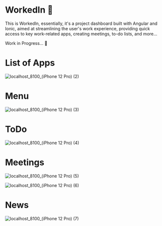 # WorkedIn 👋

This is WorkedIn, essentially, it's a project dashboard built with Angular and Ionic, aimed at streamlining the user's work experience, providing quick access to key work-related apps, creating meetings, to-do lists, and more...

Work in Progress... 👋

# List of Apps

![localhost_8100_(iPhone 12 Pro) (2)](https://github.com/marcosibottino/WorkedIn/assets/121776415/0c908737-8d31-47f5-8d73-ceeb958be267)

# Menu

![localhost_8100_(iPhone 12 Pro) (3)](https://github.com/marcosibottino/WorkedIn/assets/121776415/6815b516-e7b1-4159-a111-c6c424012091)

# ToDo

![localhost_8100_(iPhone 12 Pro) (4)](https://github.com/marcosibottino/WorkedIn/assets/121776415/b83d236b-faf5-451c-bd29-1b03b6a3c4d5)

# Meetings

![localhost_8100_(iPhone 12 Pro) (5)](https://github.com/marcosibottino/WorkedIn/assets/121776415/f38a7de0-0edc-47f0-98a5-7c6e017f0017)

![localhost_8100_(iPhone 12 Pro) (6)](https://github.com/marcosibottino/WorkedIn/assets/121776415/d618e0b3-fcb1-4348-9255-43e403f52cc0)

# News

![localhost_8100_(iPhone 12 Pro) (7)](https://github.com/marcosibottino/WorkedIn/assets/121776415/f6467979-95b1-4c05-9329-fed96cd560f8)

